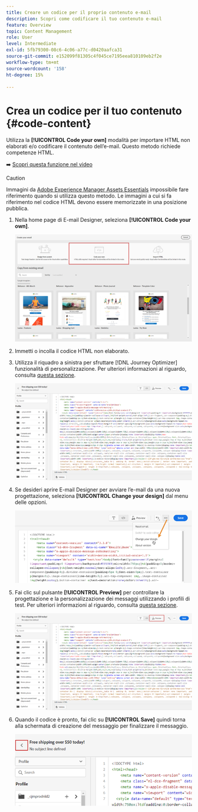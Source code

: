 ```yaml
---
title: Creare un codice per il proprio contenuto e-mail
description: Scopri come codificare il tuo contenuto e-mail
feature: Overview
topic: Content Management
role: User
level: Intermediate
exl-id: 5fb79300-08c6-4c06-a77c-d0420aafca31
source-git-commit: e152099f81305c4f045ce7195eea810109eb2f2e
workflow-type: tm+mt
source-wordcount: '158'
ht-degree: 15%

---
```


# Crea un codice per il tuo contenuto {#code-content}

Utilizza la **[!UICONTROL Code your own]** modalità per importare HTML non elaborati e/o codificare il contenuto dell’e-mail. Questo metodo richiede competenze HTML.

➡️ [Scopri questa funzione nel video](#video)

>[!CAUTION]
>
> Immagini da [Adobe Experience Manager Assets Essentials](assets-essentials.md) impossibile fare riferimento quando si utilizza questo metodo. Le immagini a cui si fa riferimento nel codice HTML devono essere memorizzate in una posizione pubblica.

1. Nella home page di E-mail Designer, seleziona **[!UICONTROL Code your own]**.

   ![](assets/code-your-own.png)

1. Immetti o incolla il codice HTML non elaborato.

1. Utilizza il riquadro a sinistra per sfruttare [!DNL Journey Optimizer] funzionalità di personalizzazione. Per ulteriori informazioni al riguardo, consulta [questa sezione](../personalization/personalize.md).

   ![](assets/code-editor.png)

1. Se desideri aprire E-mail Designer per avviare l’e-mail da una nuova progettazione, seleziona **[!UICONTROL Change your design]** dal menu delle opzioni.

   ![](assets/code-editor-change-design.png)

1. Fai clic sul pulsante **[!UICONTROL Preview]** per controllare la progettazione e la personalizzazione dei messaggi utilizzando i profili di test. Per ulteriori informazioni al riguardo, consulta [questa sezione](preview.md).

   ![](assets/code-editor-preview.png)

1. Quando il codice è pronto, fai clic su **[!UICONTROL Save]** quindi torna alla schermata di creazione del messaggio per finalizzare il messaggio.

   ![](assets/code-editor-save.png)
